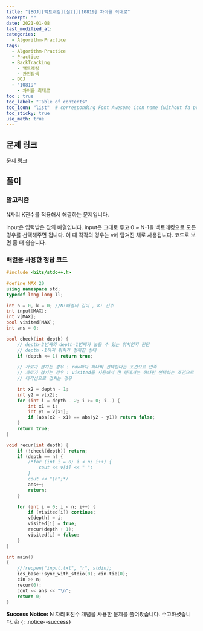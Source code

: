 ```yaml
---
title: "[BOJ][백트래킹][실2]][10819] 차이를 최대로"
excerpt: ""
date: 2021-01-08
last_modified_at: 
categories:
  - Algorithm-Practice
tags:
  - Algorithm-Practice
  - Practice
  - BackTracking
	- 백트래킹
	- 완전탐색
  - BOJ
  - "10819"
	- 차이를 최대로
toc : true
toc_label: "Table of contents"
toc_icon: "list"  # corresponding Font Awesome icon name (without fa prefix)
toc_sticky: true
use_math: true
---
```


## 문제 링크

[문제 링크](boj.kr/10819)  

##  풀이

### 알고리즘

N자리 K진수를 적용해서 해결하는 문제입니다.  

input은 입력받은 값의 배열입니다. input은 그대로 두고 0 ~ N-1을 백트래킹으로 모든 경우를 선택해주면 됩니다. 이 때 각각의 경우는 v에 담겨진 채로 사용됩니다. 코드로 보면 좀 더 쉽습니다.  

### 배열을 사용한 정답 코드

```cpp
#include <bits/stdc++.h>

#define MAX 20
using namespace std;
typedef long long ll;

int n = 0, k = 0; //N:배열의 길이 , K: 진수
int input[MAX];
int v[MAX]; 
bool visited[MAX];
int ans = 0;

bool check(int depth) {
	// depth-2번째와 depth-1번째가 놓을 수 있는 위치인지 판단
	// depth -1까지 위치가 정해진 상태
	if (depth <= 1) return true;
	
	// 가로가 겹치는 경우 : row마다 하나씩 선택한다는 조건으로 만족
	// 세로가 겹치는 경우 : visited를 사용해서 한 행에서는 하나만 선택하는 조건으로 만족
	// 대각선으로 겹치는 경우

	int x2 = depth - 1;
	int y2 = v[x2];
	for (int i = depth - 2; i >= 0; i--) {
		int x1 = i;
		int y1 = v[x1];
		if (abs(x2 - x1) == abs(y2 - y1)) return false;
	}
	return true;
}

void recur(int depth) {
	if (!check(depth)) return;
	if (depth == n) {
		/*for (int i = 0; i < n; i++) {
			cout << v[i] << " ";
		}
		cout << "\n";*/
		ans++;
		return;
	}

	for (int i = 0; i < n; i++) {
		if (visited[i]) continue;
		v[depth] = i;
		visited[i] = true;
		recur(depth + 1);
		visited[i] = false;
	}
}

int main()
{
	//freopen("input.txt", "r", stdin);
	ios_base::sync_with_stdio(0); cin.tie(0);
	cin >> n;
	recur(0);
	cout << ans << "\n";
	return 0;
}
```

**Success Notice:**
N 자리 K진수  개념을 사용한 문제를 풀어봤습니다. 수고하셨습니다. :+1:
{: .notice--success}